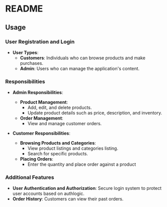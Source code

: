# README

## Usage

### User Registration and Login
- **User Types**:
    - **Customers**: Individuals who can browse products and make purchases.
    - **Admin**: Users who can manage the application's content.

### Responsibilities
- **Admin Responsibilities**:
    - **Product Management**:
        - Add, edit, and delete products.
        - Update product details such as price, description, and inventory.
    - **Order Management**:
        - View and manage customer orders.

- **Customer Responsibilities**:
    - **Browsing Products and Categories**:
        - View product listings and categories listing.
        - Search for specific products.
    - **Placing Orders**:
        - Enter the quantity and place order against a product

### Additional Features
- **User Authentication and Authorization**: Secure login system to protect user accounts based on authlogic.
- **Order History**: Customers can view their past orders.

